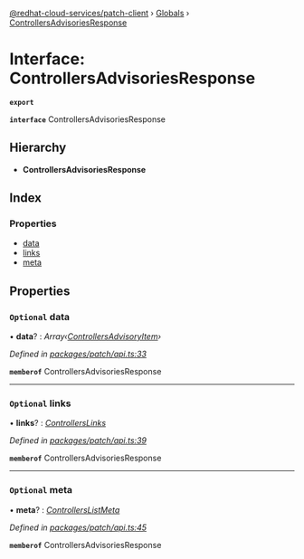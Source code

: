 [@redhat-cloud-services/patch-client](../README.md) › [Globals](../globals.md) › [ControllersAdvisoriesResponse](controllersadvisoriesresponse.md)

# Interface: ControllersAdvisoriesResponse

**`export`** 

**`interface`** ControllersAdvisoriesResponse

## Hierarchy

* **ControllersAdvisoriesResponse**

## Index

### Properties

* [data](controllersadvisoriesresponse.md#optional-data)
* [links](controllersadvisoriesresponse.md#optional-links)
* [meta](controllersadvisoriesresponse.md#optional-meta)

## Properties

### `Optional` data

• **data**? : *Array‹[ControllersAdvisoryItem](controllersadvisoryitem.md)›*

*Defined in [packages/patch/api.ts:33](https://github.com/RedHatInsights/javascript-clients/blob/1ea6be2/packages/patch/api.ts#L33)*

**`memberof`** ControllersAdvisoriesResponse

___

### `Optional` links

• **links**? : *[ControllersLinks](controllerslinks.md)*

*Defined in [packages/patch/api.ts:39](https://github.com/RedHatInsights/javascript-clients/blob/1ea6be2/packages/patch/api.ts#L39)*

**`memberof`** ControllersAdvisoriesResponse

___

### `Optional` meta

• **meta**? : *[ControllersListMeta](controllerslistmeta.md)*

*Defined in [packages/patch/api.ts:45](https://github.com/RedHatInsights/javascript-clients/blob/1ea6be2/packages/patch/api.ts#L45)*

**`memberof`** ControllersAdvisoriesResponse
